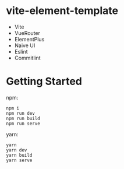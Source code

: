 # vite-element-template

+ Vite
+ VueRouter
+ ElementPlus
+ Naive UI
+ Eslint
+ Commitlint

# Getting Started 

npm:
```shell
npm i
npm run dev
npm run build
npm run serve
```

yarn:
```shell
yarn
yarn dev
yarn build
yarn serve
```